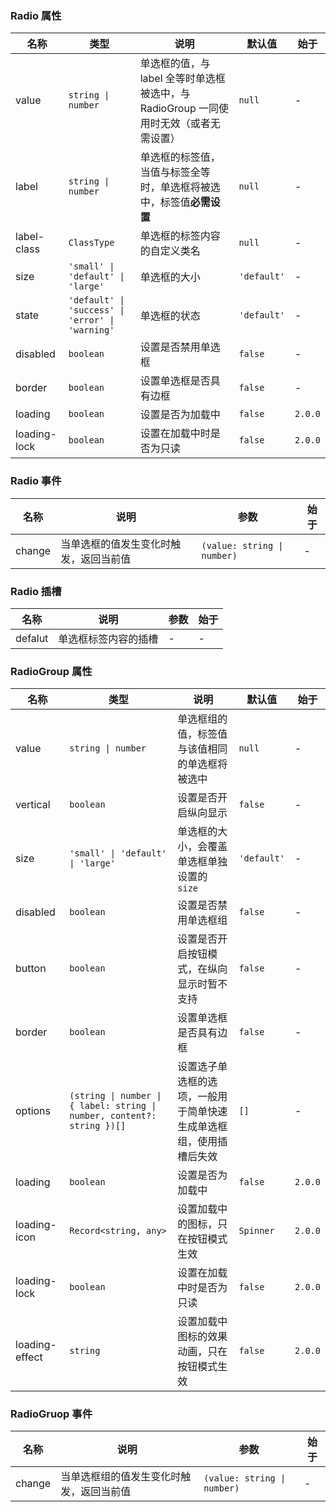 ### Radio 属性

| 名称         | 类型                                             | 说明                                                                                  | 默认值      | 始于    |
| ------------ | ------------------------------------------------ | ------------------------------------------------------------------------------------- | ----------- | ------- |
| value        | `string \| number`                               | 单选框的值，与 label 全等时单选框被选中，与 RadioGroup 一同使用时无效（或者无需设置） | `null`      | -       |
| label        | `string \| number`                               | 单选框的标签值，当值与标签全等时，单选框将被选中，标签值**必需设置**                  | `null`      | -       |
| label-class  | `ClassType`                                      | 单选框的标签内容的自定义类名                                                          | `null`      | -       |
| size         | `'small' \| 'default' \| 'large'`                | 单选框的大小                                                                          | `'default'` | -       |
| state        | `'default' \| 'success' \| 'error' \| 'warning'` | 单选框的状态                                                                          | `'default'` | -       |
| disabled     | `boolean`                                        | 设置是否禁用单选框                                                                    | `false`     | -       |
| border       | `boolean`                                        | 设置单选框是否具有边框                                                                | `false`     | -       |
| loading      | `boolean`                                        | 设置是否为加载中                                                                      | `false`     | `2.0.0` |
| loading-lock | `boolean`                                        | 设置在加载中时是否为只读                                                              | `false`     | `2.0.0` |

### Radio 事件

| 名称   | 说明                                   | 参数                        | 始于 |
| ------ | -------------------------------------- | --------------------------- | ---- |
| change | 当单选框的值发生变化时触发，返回当前值 | `(value: string \| number)` | -    |

### Radio 插槽

| 名称    | 说明                 | 参数 | 始于 |
| ------- | -------------------- | ---- | ---- |
| defalut | 单选框标签内容的插槽 | -    | -    |

### RadioGroup 属性

| 名称           | 类型                                                                    | 说明                                                               | 默认值      | 始于    |
| -------------- | ----------------------------------------------------------------------- | ------------------------------------------------------------------ | ----------- | ------- |
| value          | `string \| number`                                                      | 单选框组的值，标签值与该值相同的单选框将被选中                     | `null`      | -       |
| vertical       | `boolean`                                                               | 设置是否开启纵向显示                                               | `false`     | -       |
| size           | `'small' \| 'default' \| 'large'`                                       | 单选框的大小，会覆盖单选框单独设置的 `size`                        | `'default'` | -       |
| disabled       | `boolean`                                                               | 设置是否禁用单选框组                                               | `false`     | -       |
| button         | `boolean`                                                               | 设置是否开启按钮模式，在纵向显示时暂不支持                         | `false`     | -       |
| border         | `boolean`                                                               | 设置单选框是否具有边框                                             | `false`     | -       |
| options        | `(string \| number \| { label: string \| number, content?: string })[]` | 设置选子单选框的选项，一般用于简单快速生成单选框组，使用插槽后失效 | `[]`        | -       |
| loading        | `boolean`                                                               | 设置是否为加载中                                                   | `false`     | `2.0.0` |
| loading-icon   | `Record<string, any>`                                                   | 设置加载中的图标，只在按钮模式生效                                 | `Spinner`   | `2.0.0` |
| loading-lock   | `boolean`                                                               | 设置在加载中时是否为只读                                           | `false`     | `2.0.0` |
| loading-effect | `string`                                                                | 设置加载中图标的效果动画，只在按钮模式生效                         | `false`     | `2.0.0` |

### RadioGruop 事件

| 名称   | 说明                                     | 参数                        | 始于 |
| ------ | ---------------------------------------- | --------------------------- | ---- |
| change | 当单选框组的值发生变化时触发，返回当前值 | `(value: string \| number)` | -    |
